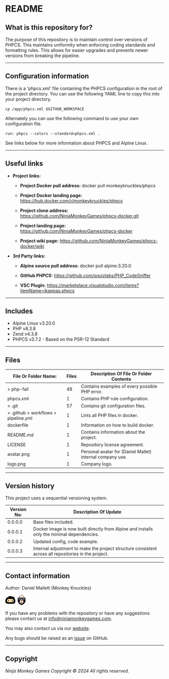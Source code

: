 # README #

## What is this repository for? ##

The purpose of this repository is to maintain control over versions of PHPCS. This maintains uniformity when enforcing
coding standards and formatting rules. This allows for easier upgrades and prevents newer versions from breaking the
pipeline.

---

## Configuration information ##

There is a 'phpcs.xml' file containing the PHPCS configuration in the root of the project directory. You can use the
following YAML line to copy this into your project directory.

```shell
cp /app/phpcs.xml $GITHUB_WORKSPACE
```

Alternately you can use the following command to use your own configuration file.

```shell
run: phpcs --colors --standard=phpcs.xml .
```

See links below for more information about PHPCS and Alpine Linux.

---

## Useful links ##
  
* **Project links:**
  
  * **Project Docker pull address:**  docker pull monkeyknuckles/phpcs

  * **Project Docker landing page:**  <https://hub.docker.com/r/monkeyknuckles/phpcs>
  * **Project clone address:**        <https://github.com/NinjaMonkeyGames/phpcs-docker.git>
  * **Project landing page:**         <https://github.com/NinjaMonkeyGames/phpcs-docker>
  * **Project wiki page:**            <https://github.com/NinjaMonkeyGames/phpcs-docker/wiki>

* **3rd Party links:**

  * **Alpine source pull address:**   docker pull alpine:3.20.0

  * **GitHub PHPCS:**                 <https://github.com/squizlabs/PHP_CodeSniffer>
  * **VSC Plugin:**                   <https://marketplace.visualstudio.com/items?itemName=ikappas.phpcs>

---

## Includes ##

* Alpine Linux                v3.20.0
* PHP                         v8.3.8
* Zend                        v4.3.8
* PHPCS                       v3.7.2 - Based on the PSR-12 Standard

---

## Files ##

| File Or Folder Name:                  | Files | Description Of File Or Folder Contents                               |
|---------------------------------------|-------|----------------------------------------------------------------------|
| > php-fail                            |   49  | Contains examples of every possible PHP error.                       |
| phpcs.xml                             |   1   | Contains PHP rule configuration.                                     |
| > .git                                |   57  | Contains git configuration files.                                    |
| > .github > workflows > pipeline.yml  |   1   | Lints all PHP files in docker.                                       |
| dockerfile                            |   1   | Information on how to build docker.                                  |
| README.md                             |   1   | Contains information about the project.                              |
| LICENSE                               |   1   | Repository license agreement.                                        |
| avatar.png                            |   1   | Personal avatar for (Daniel Mallet) internal company use.            |
| logo.png                              |   1   | Company logo.                                                        |

---

## Version history ##

This project uses a sequential versioning system.

| Version No:    | Description Of Update                                                                               |
|----------------|-----------------------------------------------------------------------------------------------------|
| 0.0.0.0        | Base files included.                                                                                |
| 0.0.0.1        | Docker image is now built directly from Alpine and installs only the minimal dependencies.          |
| 0.0.0.2        | Updated config, code example.                                                                       |
| 0.0.0.3        | Internal adjustment to make the project structure consistent across all repositories in the project.|

---

## Contact information ##

Author: Daniel Mallett (Monkey Knuckles)

![Ninja Monkey Games](logo.png "Logo")
![Monkey Knuckles](avatar.png "Avatar")

If you have any problems with the repository or have any suggestions please contact us at <info@ninjamonkeygames.com>.

You may also contact us via our [website](https://ninjamonkeygames.com).

Any bugs should be raised as an [issue](https://github.com/NinjaMonkeyGames/phpcs-docker/issues) on GitHub.

---

## Copyright ##

*Ninja Monkey Games Copyright © 2024 All rights reserved.*
